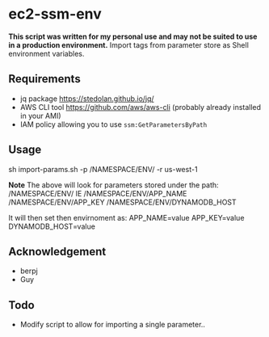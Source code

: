 # ec2-ssm-env
**This script was written for my personal use and may not be suited to use in a production environment.**
Import tags from parameter store as Shell environment variables.

## Requirements
- jq package https://stedolan.github.io/jq/
- AWS CLI tool https://github.com/aws/aws-cli (probably already installed in your AMI)
- IAM policy allowing you to use `ssm:GetParametersByPath`

## Usage
sh import-params.sh -p /NAMESPACE/ENV/ -r us-west-1

**Note**
The above will look for parameters stored under the path: /NAMESPACE/ENV/
IE
/NAMESPACE/ENV/APP_NAME
/NAMESPACE/ENV/APP_KEY
/NAMESPACE/ENV/DYNAMODB_HOST

It will then set then envirnoment as:
APP_NAME=value
APP_KEY=value
DYNAMODB_HOST=value

## Acknowledgement
- berpj
- Guy

## Todo
- Modify script to allow for importing a single parameter..
